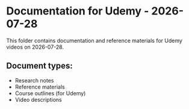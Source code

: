 # Documentation for Udemy - 2026-07-28

This folder contains documentation and reference materials for Udemy videos on 2026-07-28.

## Document types:
- Research notes
- Reference materials
- Course outlines (for Udemy)
- Video descriptions
